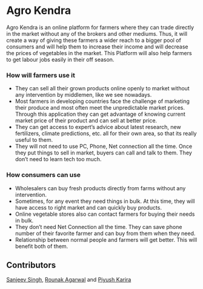 # Agro Kendra
Agro Kendra is an online platform for farmers where they can trade directly in the market without any of the brokers and other mediums. Thus, it will create a way of giving these farmers a wider reach to a bigger pool of consumers and will help them to increase their income and will decrease the prices of vegetables in the market. This Platform will also help farmers to get labour jobs easily in their off season.
### How will farmers use it
* They can sell all their grown products online openly to market without any intervention by middlemen, like we see nowadays.
* Most farmers in developing countries face the challenge of marketing their produce and most often meet the unpredictable market prices. Through this application they can get advantage of knowing current market price of their product and can sell at better price.
* They can get access to expert’s advice about latest research, new fertilizers, climate predictions, etc. all for their own area, so that its really useful to them. 
* They will not need to use PC, Phone, Net connection all the time. Once they put things to sell in market, buyers can call and talk to them. They don’t need to learn tech too much.
### How consumers can use
* Wholesalers can buy fresh products directly from farms without any intervention. 
* Sometimes, for any event they need things in bulk. At this time, they will have access to right market and can quickly buy products.
* Online vegetable stores also can contact farmers for buying their needs in bulk.
* They don’t need Net Connection all the time. They can save phone number of their favorite farmer and can buy from them when they need.
* Relationship between normal people and farmers will get better. This will benefit both of them.
## Contributors
[Sanjeev Singh](https://github.com/Sanji515), [Rounak Agarwal](https://github.com/agarwalrounak) and [Piyush Karira](https://github.com/Piyush-Karira)
